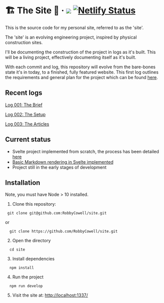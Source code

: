 
# 🏗 The Site 🚧  · <a href="https://suspicious-clarke-09d8cc.netlify.app/"><img src="https://img.shields.io/website?down_color=red&down_message=offline&label=construction%20site&style=flat-square&up_color=green&up_message=online&url=https%3A%2F%2Fsuspicious-clarke-09d8cc.netlify.app%2F"/></a>  [![Netlify Status](https://api.netlify.com/api/v1/badges/efe8120d-4c36-47c1-b3cc-ca1fb523cafd/deploy-status)](https://app.netlify.com/sites/suspicious-clarke-09d8cc/deploys) 
This is the source code for my personal site, referred to as the 'site'.

The 'site' is an evolving engineering project, inspired by physical construction sites.

I'll be documenting the construction of the project in logs as it's built. This will be a living project, effectively documenting itself as it's built.

With each commit and log, this repository will evolve from the bare-bones state it's in today, to a finished, fully featured website. This first log outlines the requirements and general plan for the project which can be found [here](./src/dispatches/001-the-brief.md).

## Recent logs
[Log 001: The Brief](./src/dispatches/001-the-brief.md)

[Log 002: The Setup](./src/dispatches/002-the-setup.md)

[Log 003: The Articles](./src/dispatches/003-the-articles.md)

## Current status
  - Svelte project implemented from scratch, the process has been detailed [here](./src/dispatches/002-the-setup.md)
  - [Basic Markdown rendering in Svelte implemented](./src/dispatches/003-the-articles.md)
  - Project still in the early stages of development

## Installation
Note, you must have Node > 10 installed.

1. Clone this repository:
 ```
  git clone git@github.com:RobbyCowell/site.git
``` 
  or 
```
  git clone https://github.com/RobbyCowell/site.git
```
2. Open the directory
```
  cd site
```
3. Install dependencies
```
  npm install
```
4. Run the project
```
  npm run develop
```

5. Visit the site at: [http://localhost:1337/](http://localhost:1337/)
